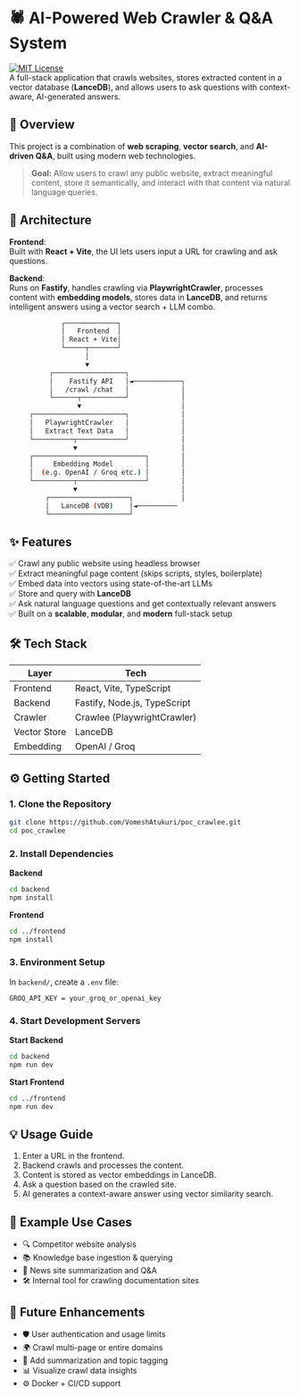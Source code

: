 

# 🕷️ AI-Powered Web Crawler & Q&A System

[![MIT License](https://img.shields.io/badge/license-MIT-green)](./LICENSE)  
A full-stack application that crawls websites, stores extracted content in a vector database (**LanceDB**), and allows users to ask questions with context-aware, AI-generated answers.

## 📌 Overview

This project is a combination of **web scraping**, **vector search**, and **AI-driven Q&A**, built using modern web technologies.

> **Goal:** Allow users to crawl any public website, extract meaningful content, store it semantically, and interact with that content via natural language queries.

## 🧱 Architecture

**Frontend**:  
Built with **React + Vite**, the UI lets users input a URL for crawling and ask questions.  

**Backend**:  
Runs on **Fastify**, handles crawling via **PlaywrightCrawler**, processes content with **embedding models**, stores data in **LanceDB**, and returns intelligent answers using a vector search + LLM combo.

```bash
             ┌─────────────┐
             │   Frontend  │
             │ React + Vite│
             └─────┬───────┘
                   │
                   ▼
          ┌──────────────────┐
          │    Fastify API   │◄────────────┐
          │   /crawl /chat   │             │
          └──────┬───────────┘             │
                 ▼                         │
     ┌───────────────────────┐             │
     │   PlaywrightCrawler   │             │
     │   Extract Text Data   │             │
     └──────────┬────────────┘             │
                ▼                          │
     ┌────────────────────────────┐        │
     │     Embedding Model        │        │
     │  (e.g. OpenAI / Groq etc.) │        │
     └──────────┬─────────────────┘        │
                ▼                          │
         ┌────────────────────┐            │
         │   LanceDB (VDB)    │◄──────────
         └────────────────────┘
```
## ✨ Features

✅ Crawl any public website using headless browser  
✅ Extract meaningful page content (skips scripts, styles, boilerplate)  
✅ Embed data into vectors using state-of-the-art LLMs  
✅ Store and query with **LanceDB**  
✅ Ask natural language questions and get contextually relevant answers  
✅ Built on a **scalable**, **modular**, and **modern** full-stack setup  

## 🛠️ Tech Stack

| Layer        | Tech                      |
|--------------|---------------------------|
| Frontend     | React, Vite, TypeScript   |
| Backend      | Fastify, Node.js, TypeScript |
| Crawler      | Crawlee (PlaywrightCrawler) |
| Vector Store | LanceDB                   |
| Embedding    | OpenAI / Groq             |


## ⚙️ Getting Started

### 1. Clone the Repository

```bash
git clone https://github.com/VomeshAtukuri/poc_crawlee.git
cd poc_crawlee
```

### 2. Install Dependencies

**Backend**

```bash
cd backend
npm install
```

**Frontend**

```bash
cd ../frontend
npm install
```

### 3. Environment Setup

In `backend/`, create a `.env` file:

```env
GROQ_API_KEY = your_groq_or_openai_key
```

### 4. Start Development Servers

**Start Backend**

```bash
cd backend
npm run dev
```

**Start Frontend**

```bash
cd ../frontend
npm run dev
```


## 💡 Usage Guide

1. Enter a URL in the frontend.
2. Backend crawls and processes the content.
3. Content is stored as vector embeddings in LanceDB.
4. Ask a question based on the crawled site.
5. AI generates a context-aware answer using vector similarity search.


## 🧠 Example Use Cases

* 🔍 Competitor website analysis
* 📚 Knowledge base ingestion & querying
* 📰 News site summarization and Q\&A
* 🛠️ Internal tool for crawling documentation sites


## 🚧 Future Enhancements

* 🛡️ User authentication and usage limits
* 🌍 Crawl multi-page or entire domains
* 🧩 Add summarization and topic tagging
* 📊 Visualize crawl data insights
* ⚙️ Docker + CI/CD support

